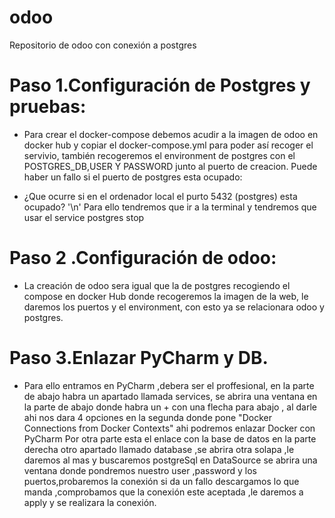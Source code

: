 # odoo
Repositorio de odoo con conexión a postgres

# Paso 1.Configuración de Postgres y pruebas:
- Para crear el docker-compose debemos acudir a la imagen de odoo en docker hub y copiar el docker-compose.yml para poder así recoger el servivio, también 
recogeremos el environment de postgres con el POSTGRES_DB,USER Y PASSWORD junto al puerto de creacion.
Puede haber un fallo si el puerto de postgres esta ocupado:

+ ¿Que ocurre si en el ordenador local el purto 5432 (postgres) esta ocupado? 
 '\n' Para ello tendremos que ir a la terminal y tendremos que usar el service postgres stop

# Paso 2 .Configuración de odoo:
- La creación de odoo sera igual que la de postgres recogiendo el compose en docker Hub donde recogeremos la imagen de la web, le daremos los puertos y el environment,
con esto ya se relacionara odoo y postgres.

# Paso 3.Enlazar PyCharm y DB.
- Para ello entramos en PyCharm ,debera ser el proffesional, en la parte de abajo habra un apartado llamada services, se abrira una ventana en la parte de abajo donde habra 
un + con una flecha para abajo , al darle ahi nos dara 4 opciones en la segunda donde pone "Docker Connections from Docker Contexts" ahi podremos enlazar Docker con PyCharm
Por otra parte esta el enlace con la base de datos en la parte derecha otro apartado llamado database ,se abrira otra solapa ,le daremos al mas y buscaremos postgreSql en DataSource
se abrira una ventana donde pondremos nuestro user ,password y los puertos,probaremos la conexión si da un fallo descargamos lo que manda ,comprobamos que la conexión este aceptada ,le daremos a apply 
y se realizara la conexión.






